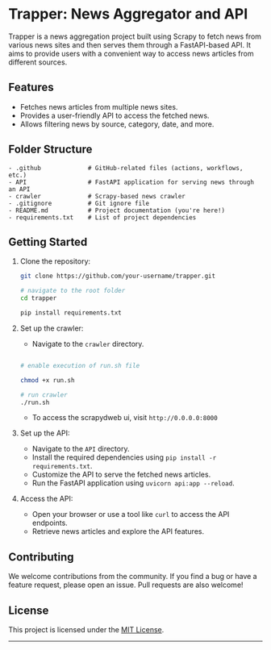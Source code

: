 
# Trapper: News Aggregator and API

Trapper is a news aggregation project built using Scrapy to fetch news from various news sites and then serves them through a FastAPI-based API. It aims to provide users with a convenient way to access news articles from different sources.

## Features

- Fetches news articles from multiple news sites.
- Provides a user-friendly API to access the fetched news.
- Allows filtering news by source, category, date, and more.

## Folder Structure

```plaintext
- .github             # GitHub-related files (actions, workflows, etc.)
- API                 # FastAPI application for serving news through an API
- crawler             # Scrapy-based news crawler
- .gitignore          # Git ignore file
- README.md           # Project documentation (you're here!)
- requirements.txt    # List of project dependencies
```

## Getting Started

1. Clone the repository:

   ```bash
   git clone https://github.com/your-username/trapper.git

   # navigate to the root folder
   cd trapper

   pip install requirements.txt

   ```

2. Set up the crawler:
   - Navigate to the `crawler` directory.
   
    ```bash

    # enable execution of run.sh file

    chmod +x run.sh

    # run crawler
    ./run.sh
    
    ```
   - To access the scrapydweb ui, visit 
    `http://0.0.0.0:8000`


3. Set up the API:
   - Navigate to the `API` directory.
   - Install the required dependencies using `pip install -r requirements.txt`.
   - Customize the API to serve the fetched news articles.
   - Run the FastAPI application using `uvicorn api:app --reload`.

4. Access the API:
   - Open your browser or use a tool like `curl` to access the API endpoints.
   - Retrieve news articles and explore the API features.

## Contributing

We welcome contributions from the community. If you find a bug or have a feature request, please open an issue. Pull requests are also welcome!



## License

This project is licensed under the [MIT License](LICENSE).

---

